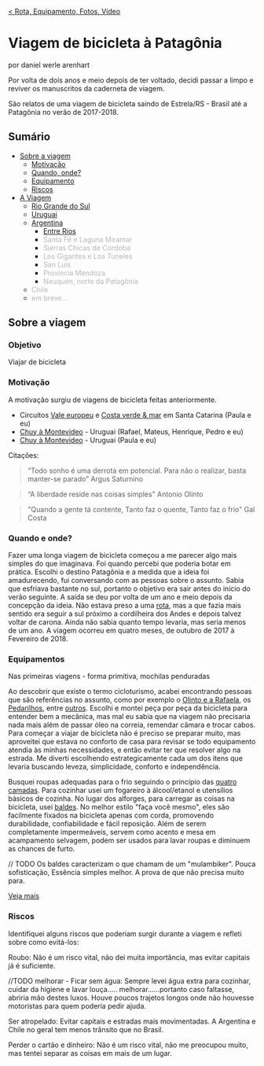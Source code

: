 <span style="font-size: 14px;">[< Rota, Equipamento, Fotos, Vídeo](https://darenhart.github.io/patagonia-trip)</span>

# Viagem de bicicleta à Patagônia

<span style="font-size: 14px;">por daniel werle arenhart</span>

Por volta de dois anos e meio depois de ter voltado, decidi passar a limpo e reviver os manuscritos da caderneta de viagem.

São relatos de uma viagem de bicicleta saindo de Estrela/RS - Brasil até a Patagônia no verão de 2017-2018.



## Sumário

- [Sobre a viagem](#pre-viagem)
    - [Motivação](#motivacao)
    - [Quando, onde?](#quando-onde)
    - [Equipamento](#equipamento)
    - [Riscos](#riscos)
- [A Viagem](#a-viagem)
    - [Rio Grande do Sul](#rio-grande-do-sul)
    - [Uruguai](#uruguai)
    - [Argentina](#argentina---entre-rios)
        - [Entre Rios](#argentina---entre-rios)
        - <span style="opacity: .3">Santa Fé e Laguna Miramar</span>
        - <span style="opacity: .3">Sierras Chicas de Cordoba</span>
        - <span style="opacity: .3">Los Gigantes e Los Tuneles</span>
        - <span style="opacity: .3">San Luis</span>
        - <span style="opacity: .3">Provincia Mendoza</span>
        - <span style="opacity: .3">Neuquén, norte da Patagônia</span>
    - <span style="opacity: .3">Chile</span>
    - <span style="opacity: .3">em breve...</span>



## Sobre a viagem



### Objetivo

Viajar de bicicleta



### Motivação

A motivação surgiu de viagens de bicicleta feitas anteriormente.

- Circuitos [Vale europeu](https://goo.gl/photos/dL9YkaGSWJneBTiS8) e [Costa verde & mar](https://goo.gl/photos/smvRFw7o8vXGnShj9) em Santa Catarina (Paula e eu)
- [Chuy à Montevideo](https://youtu.be/vRJjv78f3y8) - Uruguai (Rafael, Mateus, Henrique, Pedro e eu)
- [Chuy à Montevideo](https://goo.gl/photos/AFeGfDhaq9AuaaML9) - Uruguai (Paula e eu)

Citações:

> “Todo sonho é uma derrota em potencial. Para não o realizar, basta manter-se parado” Argus Saturnino

> “A liberdade reside nas coisas simples" Antonio Olinto

> "Quando a gente tá contente, Tanto faz o quente, Tanto faz o frio" Gal Costa

<!-- 

TODO

[Arte do auto escracho](http://odois.org/100104)

-->

### Quando e onde?

Fazer uma longa viagem de bicicleta começou a me parecer algo mais simples do que imaginava.
Foi quando percebi que poderia botar em prática.
Escolhi o destino Patagônia e a medida que a ideia foi amadurecendo, fui conversando com as pessoas sobre o assunto.
Sabia que esfriava bastante no sul, portanto o objetivo era sair antes do início do verão seguinte. 
A saída se deu por volta de um ano e meio depois da concepção da ideia.
Não estava preso a uma [rota](https://darenhart.github.io/patagonia-trip), mas a que fazia mais sentido era seguir a sul próximo a cordilheira dos Andes e depois talvez voltar de carona.
Ainda não sabia quanto tempo levaria, mas seria menos de um ano.
A viagem ocorreu em quatro meses, de outubro de 2017 à Fevereiro de 2018. 


### Equipamentos

Nas primeiras viagens - forma primitiva, mochilas penduradas

Ao descobrir que existe o termo cicloturismo, acabei encontrando pessoas que são referências no assunto, como por exemplo o [Olinto e a Rafaela](https://www.olinto.com.br/), os [Pedarilhos](https://www.pedarilhos.com.br/), entre [outros](https://docs.google.com/document/d/1hLK3I_bJJoF_bFf3JQtNA1iDGUlSgUr7-HwD5bygilg/edit?usp=sharing).
Escolhi e montei peça por peça da bicicleta para entender bem a mecânica, mas mal eu sabia que na viagem não precisaria nada mais além de passar óleo na correia, remendar câmara e trocar cabos.
Para começar a viajar de bicicleta não é preciso se preparar muito, mas aproveitei que estava no conforto de casa para revisar se todo equipamento atendia às minhas necessidades, e então evitar ter que resolver algo na estrada.
Me diverti escolhendo estrategicamente cada um dos itens que levaria buscando leveza, simplicidade, conforto e independência.

Busquei roupas adequadas para o frio seguindo o princípio das [quatro camadas](https://www.olinto.com.br/dicas-cicloturismo/vestimenta/).
Para cozinhar usei um fogareiro à álcool/etanol e utensílios básicos de cozinha.
No lugar dos alforges, para carregar as coisas na bicicleta, usei [baldes](https://youtu.be/DzK4ufcDylo). 
No melhor estilo "faça você mesmo", eles são facilmente fixados na bicicleta apenas com corda, promovendo durabilidade, confiabilidade e fácil reposição.
Além de serem completamente impermeáveis, servem como acento e mesa em acampamento selvagem, podem ser usados para lavar roupas e diminuem as chances de furto.

// TODO
Os baldes caracterizam o que chamam de um "mulambiker". Pouca sofisticação, Essência simples melhor. A prova de que não precisa muito para.

 [Veja mais](https://darenhart.github.io/patagonia-trip/#/gear)

### Riscos

Identifiquei alguns riscos que poderiam surgir durante a viagem e refleti sobre como evitá-los:

Roubo: Não é um risco vital, não dei muita importância, mas evitar capitais já é suficiente.

//TODO melhorar - Ficar sem água: Sempre levei água extra para cozinhar, cuidar da higiene e lavar louça..... melhorar......portanto caso faltasse, abriria mão destes luxos. Houve poucos trajetos longos onde não houvesse motoristas para quem poderia pedir ajuda. 

Ser atropelado: Evitar capitais e estradas mais movimentadas. A Argentina e Chile no geral tem menos trânsito que no Brasil.

Perder o cartão e dinheiro: Não é um risco vital, não me preocupou muito, mas tentei separar as coisas em mais de um lugar.

